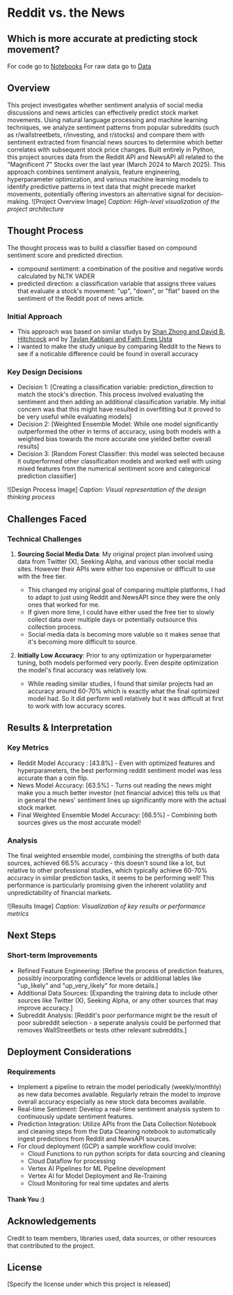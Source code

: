 # Reddit vs. the News
## Which is more accurate at predicting stock movement? 

For code go to [Notebooks](#/notebooks)
For raw data go to [Data](#/data)

## Overview
This project investigates whether sentiment analysis of social media discussions and news articles can effectively predict stock market movements. Using natural language processing and machine learning techniques, we analyze sentiment patterns from popular subreddits (such as r/wallstreetbets, r/investing, and r/stocks) and compare them with sentiment extracted from financial news sources to determine which better correlates with subsequent stock price changes.
Built entirely in Python, this project sources data from the Reddit API and NewsAPI all related to the "Magnificent 7" Stocks over the last year (March 2024 to March 2025). This approach combines sentiment analysis, feature engineering, hyperparameter optimization, and various machine learning models to identify predictive patterns in text data that might precede market movements, potentially offering investors an alternative signal for decision-making.
![Project Overview Image]
*Caption: High-level visualization of the project architecture*

## Thought Process
The thought process was to build a classifier based on compound sentiment score and predicted direction. 
- compound sentiment: a combination of the positive and negative words calculated by NLTK VADER
- predicted direction: a classification variable that assigns three values that evaluate a stock's movement: "up", "down", or "flat" based on the sentiment of the Reddit post of news article.
  
### Initial Approach
- This approach was based on similar studys by [Shan Zhong and David B. Hitchcock](#https://arxiv.org/abs/2108.10826) and by [Taylan Kabbani and Faith Enes Usta](#https://arxiv.org/abs/2201.12283)
- I wanted to make the study unique by comparing Reddit to the News to see if a noticable difference could be found in overall accuracy
  
### Key Design Decisions
- Decision 1: [Creating a classification variable: prediction_direction to match the stock's direction. This process involved evaluating the sentiment and then adding an additional classification variable. My initial concern was that this might have resulted in overfitting but it proved to be very useful while evaluating models]
- Decision 2: [Weighted Ensemble Model: While one model significantly outperformed the other in terms of accuracy, using both models with a weighted bias towards the more accurate one yielded better overall results]
- Decision 3: [Random Forest Classifier: this model was selected because it outperformed other classification models and worked well with using mixed features from the numerical sentiment score and categorical prediction classifier]

![Design Process Image]
*Caption: Visual representation of the design thinking process*

## Challenges Faced

### Technical Challenges
1. **Sourcing Social Media Data**: My original project plan involved using data from Twitter (X), Seeking Alpha, and various other social media sites. However their APIs were either too expensive or difficult to use with the free tier.
   - This changed my original goal of comparing multiple platforms, I had to adapt to just using Reddit and NewsAPI since they were the only ones that worked for me.
   - If given more time, I could have either used the free tier to slowly collect data over multiple days or potentially outsource this collection process.
   - Social media data is becoming more valuble so it makes sense that it's becoming more difficult to source.

2. **Initially Low Accuracy**: Prior to any optimization or hyperparameter tuning, both models performed very poorly. Even despite optimization the model's final accuracy was relatively low.
   - While reading similar studies, I found that similar projects had an accuracy around 60-70% which is exactly what the final optimized model had. So it did perform well relatively but it was difficult at first to work with low accuracy scores.
     
## Results & Interpretation

### Key Metrics
- Reddit Model Accuracy : [43.8%]  - Even with optimized features and hyperparameters, the best performing reddit sentiment model was less accurate than a coin flip.
- News Model Accuracy: [63.5%] - Turns out reading the news might make you a much better investor (not financial advice) this tells us that in general the news' sentiment lines up significantly more with the actual stock market.
- Final Weighted Ensemble Model Accuracy: [66.5%] - Combining both sources gives us the most accurate model!

### Analysis
The final weighted ensemble model, combining the strengths of both data sources, achieved 66.5% accuracy - this doesn't sound like a lot, but relative to other professional studies, which typically achieve 60-70% accuracy in similar prediction tasks, it seems to be performing well! This performance is particularly promising given the inherent volatility and unpredictability of financial markets.

![Results Image]
*Caption: Visualization of key results or performance metrics*

## Next Steps

### Short-term Improvements
- Refined Feature Engineering: [Refine the process of prediction features, possibly incorporating confidence levels or additional lables like "up_likely" and "up_very_likely" for more details.]
- Additional Data Sources: [Expanding the training data to include other sources like Twitter (X), Seeking Alpha, or any other sources that may improve accuracy.]
- Subreddit Analysis: [Reddit's poor performance might be the result of poor subreddit selection - a seperate analysis could be performed that removes WallStreetBets or tests other relevant subreddits.]

## Deployment Considerations

### Requirements
- Implement a pipeline to retrain the model periodically (weekly/monthly) as new data becomes available. Regularly retrain the model to improve overall accuracy especially as new stock data becomes available.
- Real-time Sentiment: Develop a real-time sentiment analysis system to continuously update sentiment features.
- Prediction Integration: Utilize APIs from the Data Collection Notebook and cleaning steps from the Data Cleaning notebook to automatically ingest predictions from Reddit and NewsAPI sources.
- For cloud deployment (GCP) a sample workflow could involve:
    - Cloud Functions to run python scripts for data sourcing and cleaning
    - Cloud Dataflow for processing
    - Vertex AI Pipelines for ML Pipeline development
    - Vertex AI for Model Deployment and Re-Training
    - Cloud Monitoring for real time updates and alerts
#### Thank You :)

## Acknowledgements
Credit to team members, libraries used, data sources, or other resources that contributed to the project.

## License
[Specify the license under which this project is released]
